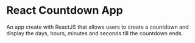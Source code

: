 # React Countdown App
An app create with ReactJS that allows users to create a countdown and display the days, hours, minutes and seconds till the countdown ends.
